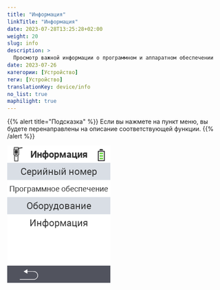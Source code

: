 ```yaml
---
title: "Информация"
linkTitle: "Информация"
date: 2023-07-28T13:25:28+02:00
weight: 20
slug: info
description: >
  Просмотр важной информации о программном и аппаратном обеспечении
date: 2023-07-26
категории: [Устройство]
теги: [Устройство]
translationKey: device/info
no_list: true
maphilight: true
---
```

{{% alert title="Подсказка" %}}
Если вы нажмете на пункт меню, вы будете перенаправлены на описание соответствующей функции.
{{% /alert %}}

<img src="images/menu.png" alt="VitalControl Информация" title="Информация" usemap="#workmap" class="maphilight" />

<map name="workmap">
  <area shape="rect" coords="2,40,238,80" alt="Серийный номер" title="Чтобы получить серийный номер вашего устройства, нажмите здесь&#10;Клик мыши: к документации" href="/ru/docs/device/info/serial-number/">
  <area shape="rect" coords="2,80,238,120" alt="Программное обеспечение" title="Инструкции по просмотру версии вашего программного обеспечения можно найти здесь&#10;Клик мыши: к документации" href="/ru/docs/firmware/versions/">
  <area shape="rect" coords="2,120,238,160" alt="Аппаратное обеспечение" title="Для доступа к информации об аппаратном обеспечении вашего устройства нажмите здесь&#10;Клик мыши: к документации" href="/ru/docs/device/info/hardware/">
  <area shape="rect" coords="2,160,238,200" alt="О компании" title="Вызов информации о поставщике&#10;Клик мыши: к документации" href="/ru/docs/device/info/about/">

  <area shape="rect" coords="2,282,120,319" alt="Назад" title="Вернуться на уровень назад&#10;Клик мыши: открыть документацию" href="/ru/docs/device/">
</map>
